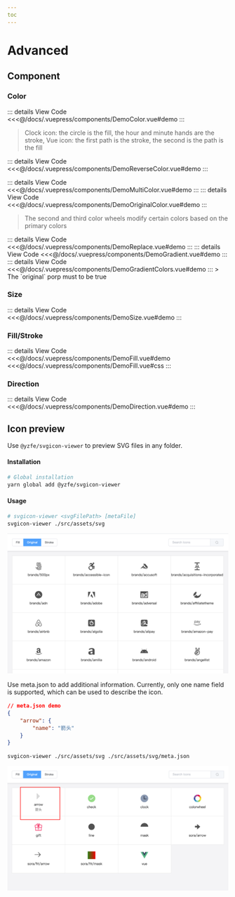 ```yaml
---
toc
---
```

# Advanced

## Component
### Color

<demo-color title="Single color (default: inherit font color)" />
::: details View Code
<<<@/docs/.vuepress/components/DemoColor.vue#demo
:::

<demo-reverse-color title="r-color (Reverse fill or stroke attributes)" />

> Clock icon: the circle is the fill, the hour and minute hands are the stroke, Vue icon: the first path is the stroke, the second is the path is the fill

::: details View Code
<<<@/docs/.vuepress/components/DemoReverseColor.vue#demo
:::

<demo-multi-color title="Multicolor (set in the order of path/shape)" />
::: details View Code
<<<@/docs/.vuepress/components/DemoMultiColor.vue#demo
:::

<demo-original-color title="Original Color (original)" />
::: details View Code
<<<@/docs/.vuepress/components/DemoOriginalColor.vue#demo
:::

> The second and third color wheels modify certain colors based on the primary colors

<demo-replace title="Replace SVG code (replace)" />
::: details View Code
<<<@/docs/.vuepress/components/DemoReplace.vue#demo
:::

<demo-gradient title="Gradient" />
::: details View Code
<<<@/docs/.vuepress/components/DemoGradient.vue#demo
:::

<demo-gradient-colors title="Modify Original Gradient Colors" />
::: details View Code
<<<@/docs/.vuepress/components/DemoGradientColors.vue#demo
:::
> The `original` porp must to be true


### Size
<demo-size title="size, default unit: px, default size: 16px" />
::: details View Code
<<<@/docs/.vuepress/components/DemoSize.vue#demo
:::

### Fill/Stroke
<demo-fill title="fill, default: true" />
::: details View Code
<<<@/docs/.vuepress/components/DemoFill.vue#demo
<<<@/docs/.vuepress/components/DemoFill.vue#css
:::

### Direction
<demo-direction title="dir, default: up" />
::: details View Code
<<<@/docs/.vuepress/components/DemoDirection.vue#demo
:::

## Icon preview
Use `@yzfe/svgicon-viewer` to preview SVG files in any folder.

#### Installation
```bash
# Global installation
yarn global add @yzfe/svgicon-viewer
```

#### Usage
```bash
# svgicon-viewer <svgFilePath> [metaFile]
svgicon-viewer ./src/assets/svg
```

![svgicon-viewer](../../images/svgicon-viewer.png)

Use meta.json to add additional information. Currently, only one name field is supported, which can be used to describe the icon.

```json
// meta.json demo
{
    "arrow": {
        "name": "箭头"
    }
}
```

```bash
svgicon-viewer ./src/assets/svg ./src/assets/svg/meta.json
```

![svgicon-viewer](../../images/svgicon-viewer-meta.png)
